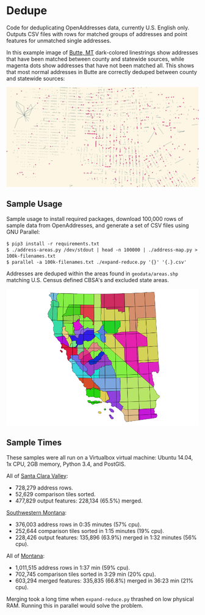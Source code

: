 Dedupe
===

Code for deduplicating OpenAddresses data, currently U.S. English only.
Outputs CSV files with rows for matched groups of addresses and point features
for unmatched single addresses.

In this example image of [Butte, MT](http://www.openstreetmap.org/#map=15/46.0096/-112.5444)
dark-colored linestrings show addresses that have been matched between county
and statewide sources, while magenta dots show addresses that have not been
matched all. This shows that most normal addresses in Butte are correctly
deduped between county and statewide sources:

![Butte, MT](Butte-MT.png)

Sample Usage
---

Sample usage to install required packages, download 100,000 rows of sample data
from OpenAddresses, and generate a set of CSV files using GNU Parallel:

    $ pip3 install -r requirements.txt
    $ ./address-areas.py /dev/stdout | head -n 100000 | ./address-map.py > 100k-filenames.txt
    $ parallel -a 100k-filenames.txt ./expand-reduce.py '{}' '{.}.csv'

Addresses are deduped within the areas found in `geodata/areas.shp` matching
U.S. Census defined CBSA's and excluded state areas.

![California and Nevada](CA-NV.png)

Sample Times
---

These samples were all run on a Virtualbox virtual machine:
Ubuntu 14.04, 1x CPU, 2GB memory, Python 3.4, and PostGIS.

All of [Santa Clara Valley](http://www.openstreetmap.org/#map=12/37.3358/-121.9244):

- 728,279 address rows.
- 52,629 comparison tiles sorted.
- 477,829 output features: 228,134 (65.5%) merged.

[Southwestern Montana](http://www.openstreetmap.org/#map=8/46.130/-112.360):

- 376,003 address rows in 0:35 minutes (57% cpu).
- 252,644 comparison tiles sorted in 1:15 minutes (19% cpu).
- 228,426 output features: 135,896 (63.9%) merged in 1:32 minutes (56% cpu).

All of [Montana](http://www.openstreetmap.org/#map=7/46.770/-110.121):

- 1,011,515 address rows in 1:37 min (59% cpu).
- 702,745 comparison tiles sorted in 3:29 min (20% cpu).
- 603,294 merged features: 335,835 (66.8%) merged in 36:23 min (21% cpu).

Merging took a long time when `expand-reduce.py` thrashed on low physical RAM.
Running this in parallel would solve the problem.
